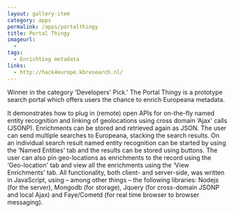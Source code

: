 ```yaml
---
layout: gallery-item
category: apps
permalink: /apps/portalthingy
title: Portal Thingy
imageurl:
  - 
tags:
  - Enrichting metadata
links:
  - http://hack4europe.kbresearch.nl/
---
```


Winner in the category 'Developers' Pick.' The Portal Thingy is a prototype search portal which offers users the chance to enrich Europeana metadata.

 It demonstrates how to plug in (remote) open APIs for on-the-fly named entity recognition and linking of geolocations using cross domain ‘Ajax' calls (JSONP). Enrichments can be stored and retrieved again as JSON. The user can send multiple searches to Europeana, stacking the search results. On an individual search result named entity recognition can be started by using the ‘Named Entities' tab and the results can be stored using buttons. The user can also pin geo-locations as enrichments to the record using the ‘Geo-location' tab and view all the enrichments using the ‘View Enrichments' tab. All functionality, both client- and server-side, was written in JavaScript, using – among other things – the following libraries: Nodejs (for the server), Mongodb (for storage), Jquery (for cross-domain JSONP and local Ajax) and Faye/Cometd (for real time browser to browser messaging).
